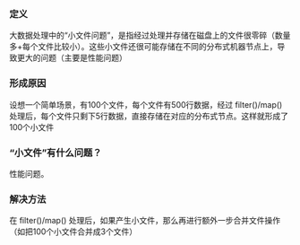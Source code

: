 ### 定义

大数据处理中的“小文件问题”，是指经过处理并存储在磁盘上的文件很零碎（数量多+每个文件比较小）。这些小文件还很可能存储在不同的分布式机器节点上，导致更大的问题（主要是性能问题）



### 形成原因

设想一个简单场景，有100个文件，每个文件有500行数据，经过 filter()/map() 处理后，每个文件只剩下5行数据，直接存储在对应的分布式节点。这样就形成了100个小文件



### “小文件”有什么问题？

性能问题。



### 解决方法

在 filter()/map() 处理后，如果产生小文件，那么再进行额外一步合并文件操作（如把100个小文件合并成3个文件）